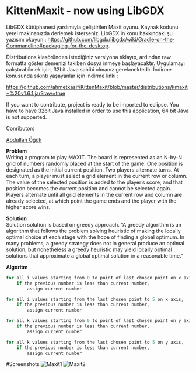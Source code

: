 # KittenMaxit - now using LibGDX

LibGDX kütüphanesi yardımıyla geliştirilen Maxit oyunu. Kaynak kodunu yerel makinanızda derlemek isterseniz, LibGDX'in konu hakkındaki şu yazısını okuyun : https://github.com/libgdx/libgdx/wiki/Gradle-on-the-Commandline#packaging-for-the-desktop.

Distributions klasöründen istediğiniz versiyona tıklayıp, ardından raw formatta göster demenizi takiben dosya inmeye başlayacaktır. Uygulamayı çalıştırabilmek için, 32bit Java sahibi olmanız gerekmektedir. İndirme konusunda sıkıntı yaşayanlar için indirme linki :

https://github.com/ahmetkasif/KittenMaxit/blob/master/distributions/kmaxit+%20v1.6.1.jar?raw=true

If you want to contribute, project is ready to be imported to eclipse. You have to have 32bit Java installed in order to use this application, 64 bit Java is not supperted.

Conributors

[Abdullah Öğük](https://github.com/abdullahoguk)


**Problem**     
 Writing a program to play MAXIT. The board is represented as an N-by-N grid of numbers randomly placed at the start of the game. One position is designated as the initial current 
position. Two players alternate turns. At each turn, a player must select a grid element in the 
current row or column. The value of the selected position is added to the player’s score, and 
that position becomes the current position and cannot be selected again. Players alternate 
until all grid elements in the current row and column are already selected, at which point the 
game ends and the player with the higher score wins.


**Solution**   
Solution solution is based on greedy approach. “A greedy algorithm is an algorithm that follows the problem solving heuristic of making the locally optimal choice at each stage with the hope of finding a global optimum. In many problems, a greedy strategy does not in general produce an optimal solution, but nonetheless a greedy heuristic may yield locally optimal solutions that approximate a global optimal solution in a reasonable time.”   


**Algoritm**
```Java
for all i values starting from 0 to point of last chosen point on x axis, 
	if the previous number is less than current number, 
		assign current number 

for all i values starting from the last chosen point to 5 on x axis, 
	if the previous number is less than current number, 
		assign current number 

for all k values starting from 0 to point of last chosen point on y axis, 
	if the previous number is less than current number, 
		assign current number 

for all k values starting from the last chosen point to 5 on y axis, 
	if the previous number is less than current number, 
		assign current number
```

#Screenshots
![Maxit1](http://i.imgur.com/3QvTDrN.png)
![Maxit2](http://i.imgur.com/G1rezQr.png)



 
